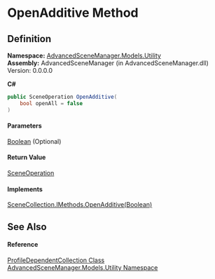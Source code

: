 # OpenAdditive Method

## Definition

**Namespace:** [AdvancedSceneManager.Models.Utility](N_AdvancedSceneManager_Models_Utility.md)\
**Assembly:** AdvancedSceneManager (in AdvancedSceneManager.dll) Version: 0.0.0.0

**C#**

```c#
public SceneOperation OpenAdditive(
	bool openAll = false
)
```

#### Parameters

&#x20; [Boolean](https://learn.microsoft.com/dotnet/api/system.boolean)  (Optional)&#x20;

#### Return Value

[SceneOperation](T_AdvancedSceneManager_Core_SceneOperation.md)

#### Implements

[SceneCollection.IMethods.OpenAdditive(Boolean)](M_AdvancedSceneManager_Models_SceneCollection_IMethods_OpenAdditive.md)

## See Also

#### Reference

[ProfileDependentCollection Class](T_AdvancedSceneManager_Models_Utility_ProfileDependentCollection.md)\
[AdvancedSceneManager.Models.Utility Namespace](N_AdvancedSceneManager_Models_Utility.md)
